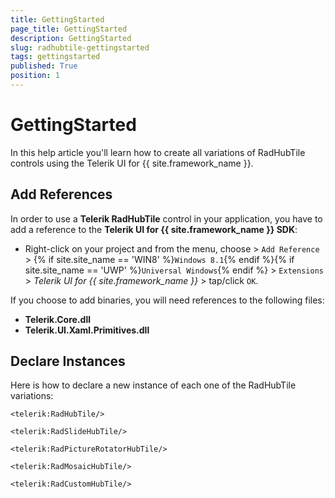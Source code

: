```yaml
---
title: GettingStarted
page_title: GettingStarted
description: GettingStarted
slug: radhubtile-gettingstarted
tags: gettingstarted
published: True
position: 1
---
```


# GettingStarted

In this help article you'll learn how to create all variations of RadHubTile controls using the Telerik UI for {{ site.framework_name }}. 

## Add References

In order to use a **Telerik RadHubTile** control in your application, you have to add a reference to the **Telerik UI for {{ site.framework_name }} SDK**:

* Right-click on your project and from the menu, choose > `Add Reference` > {% if site.site_name == 'WIN8' %}`Windows 8.1`{% endif %}{% if site.site_name == 'UWP' %}`Universal Windows`{% endif %} > `Extensions` > *Telerik UI for {{ site.framework_name }}* > tap/click `OK`.

If you choose to add binaries, you will need references to the following files:

* **Telerik.Core.dll**
* **Telerik.UI.Xaml.Primitives.dll**

## Declare Instances

Here is how to declare a new instance of each one of the RadHubTile variations:

	<telerik:RadHubTile/>

	<telerik:RadSlideHubTile/>

	<telerik:RadPictureRotatorHubTile/>

	<telerik:RadMosaicHubTile/>

	<telerik:RadCustomHubTile/>
